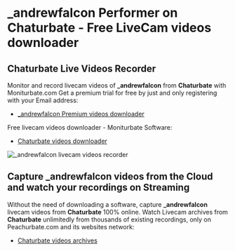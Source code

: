 # _andrewfalcon Performer on Chaturbate - Free LiveCam videos downloader

## Chaturbate Live Videos Recorder

Monitor and record livecam videos of **_andrewfalcon** from **Chaturbate** with Moniturbate.com
Get a premium trial for free by just and only registering with your Email address:
* [_andrewfalcon Premium videos downloader](https://moniturbate.com/request-demo-licence-key.html)

Free livecam videos downloader - Moniturbate Software:
* [Chaturbate videos downloader](https://moniturbate.com/moniturbate-download-software.html)

![_andrewfalcon livecam videos recorder](https://peachurnet.com/templates/moniturbate-software.png)


## Capture _andrewfalcon videos from the Cloud and watch your recordings on Streaming

Without the need of downloading a software, capture **_andrewfalcon** livecam videos from **Chaturbate** 100% online.
Watch Livecam archives from **Chaturbate** unlimitedly from thousands of existing recordings, only on Peachurbate.com and its websites network:
* [Chaturbate videos archives](https://peachurnet.com/)